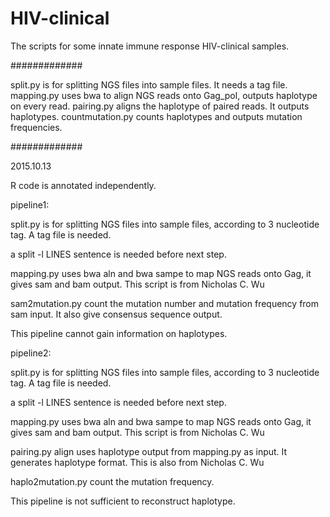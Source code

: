# HIV-clinical
 The scripts for some innate immune response HIV-clinical samples.

 #############

 split.py is for splitting NGS files into sample files. It needs a tag file.
 mapping.py uses bwa to align NGS reads onto Gag_pol, outputs haplotype on every read.
 pairing.py aligns the haplotype of paired reads. It outputs haplotypes.
 countmutation.py counts haplotypes and outputs mutation frequencies.

 #############

 2015.10.13

 R code is annotated independently.

 pipeline1:

 split.py is for splitting NGS files into sample files, according to 3 nucleotide tag. A tag file is needed.

 a split -l LINES sentence is needed before next step.

 mapping.py uses bwa aln and bwa sampe to map NGS reads onto Gag, it gives sam and bam output. This script is from Nicholas C. Wu

 sam2mutation.py count the mutation number and mutation frequency from sam input. It also give consensus sequence output.

 This pipeline cannot gain information on haplotypes.

 pipeline2:

 split.py is for splitting NGS files into sample files, according to 3 nucleotide tag. A tag file is needed.

 a split -l LINES sentence is needed before next step.

 mapping.py uses bwa aln and bwa sampe to map NGS reads onto Gag, it gives sam and bam output. This script is from Nicholas C. Wu

 pairing.py align uses haplotype output from mapping.py as input. It generates haplotype format. This is also from Nicholas C. Wu

 haplo2mutation.py count the mutation frequency.

 This pipeline is not sufficient to reconstruct haplotype.
